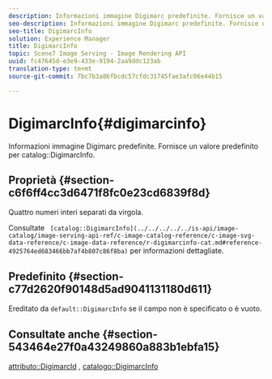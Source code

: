 ```yaml
---
description: Informazioni immagine Digimarc predefinite. Fornisce un valore predefinito per il catalogo DigimarcInfo.
seo-description: Informazioni immagine Digimarc predefinite. Fornisce un valore predefinito per il catalogo DigimarcInfo.
seo-title: DigimarcInfo
solution: Experience Manager
title: DigimarcInfo
topic: Scene7 Image Serving - Image Rendering API
uuid: fc47645d-e3e9-433e-9194-2aa9ddc123ab
translation-type: tm+mt
source-git-commit: 7bc7b3a86fbcdc57cfdc31745fae3afc06e44b15

---
```



# DigimarcInfo{#digimarcinfo}

Informazioni immagine Digimarc predefinite. Fornisce un valore predefinito per catalog::DigimarcInfo.

## Proprietà {#section-c6f6ff4cc3d6471f8fc0e23cd6839f8d}

Quattro numeri interi separati da virgola.

Consultate ` [catalog::DigimarcInfo](../../../../../is-api/image-catalog/image-serving-api-ref/c-image-catalog-reference/c-image-svg-data-reference/c-image-data-reference/r-digimarcinfo-cat.md#reference-4925764ed683466bb7af4b807c86f8ba)` per informazioni dettagliate.

## Predefinito {#section-c77d2620f90148d5ad9041131180d611}

Ereditato da `default::DigimarcInfo` se il campo non è specificato o è vuoto.

## Consultate anche {#section-543464e27f0a43249860a883b1ebfa15}

[attributo::DigimarcId](../../../../../is-api/image-catalog/image-serving-api-ref/c-image-catalog-reference/c-attributes-reference/r-digimarcid.md#reference-33e3eca7f1874510904e5c8645cecd68) , [catalogo::DigimarcInfo](../../../../../is-api/image-catalog/image-serving-api-ref/c-image-catalog-reference/c-image-svg-data-reference/c-image-data-reference/r-digimarcinfo-cat.md#reference-4925764ed683466bb7af4b807c86f8ba)
